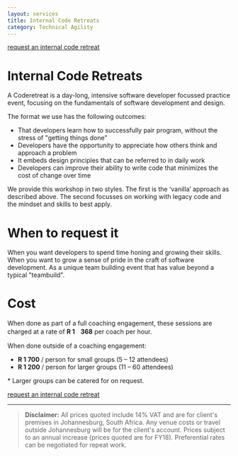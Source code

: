 ```yaml
---
layout: services
title: Internal Code Retreats
category: Technical Agility
---
```


[request an internal code retreat](#contact-form)

# Internal Code Retreats
A Coderetreat is a day-long, intensive software developer focussed practice event, focusing on the fundamentals of software development and design.

The format we use has the following outcomes:

* That developers learn how to successfully pair program, without the stress of "getting things done"
* Developers have the opportunity to appreciate how others think and approach a problem
* It embeds design principles that can be referred to in daily work
* Developers can improve their ability to write code that minimizes the cost of change over time

We provide this workshop in two styles. The first is the ‘vanilla’ approach as described above. The second focusses on working with legacy code and the mindset and skills to best apply.
# When to request it
When you want developers to spend time honing and growing their skills. When you want to grow a sense of pride in the craft of software development. As a unique team building event that has value beyond a typical "teambuild".

# Cost
When done as part of a full coaching engagement, these sessions are charged at a rate of **R 1ﾠ368** per coach per hour.

When done outside of a coaching engagement:

* **R 1 700** / person for small groups (5 – 12 attendees)
* **R 1 200** / person for larger groups (11 – 60 attendees) 

\* Larger groups can be catered for on request.

[request an internal code retreat](#contact-form)

---
> **Disclaimer:** All prices quoted include 14% VAT and are for client's premises in Johannesburg, South Africa. Any venue costs or travel outside Johannesburg will be for the client's account. Prices subject to an annual increase (prices quoted are for FY18). Preferential rates can be negotiated for repeat work.